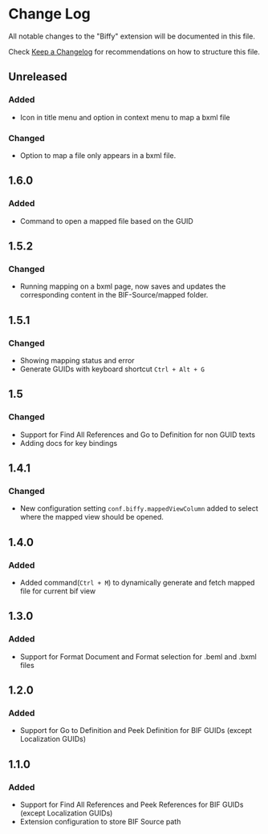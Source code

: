 # Change Log
All notable changes to the "Biffy" extension will be documented in this file.

Check [Keep a Changelog](http://keepachangelog.com/) for recommendations on how to structure this file.

## Unreleased
### Added
* Icon in title menu and option in context menu to map a bxml file

### Changed
* Option to map a file only appears in a bxml file.

## 1.6.0
### Added
* Command to open a mapped file based on the GUID

## 1.5.2
### Changed
* Running mapping on a bxml page, now saves and updates the corresponding content in the BIF-Source/mapped folder.

## 1.5.1
### Changed
* Showing mapping status and error
* Generate GUIDs with keyboard shortcut `Ctrl + Alt + G`

## 1.5
### Changed
* Support for Find All References and Go to Definition for non GUID texts
* Adding docs for key bindings 

## 1.4.1
### Changed
* New configuration setting `conf.biffy.mappedViewColumn` added to select where the mapped view should be opened.

## 1.4.0
### Added 
* Added command(`Ctrl + M`) to dynamically generate and fetch mapped file for current bif view

## 1.3.0
### Added
* Support for Format Document and Format selection for .beml and .bxml files
 
## 1.2.0
### Added
* Support for Go to Definition and Peek Definition for BIF GUIDs (except Localization GUIDs)

## 1.1.0
### Added
* Support for Find All References and Peek References for BIF GUIDs (except Localization GUIDs)
* Extension configuration to store BIF Source path
